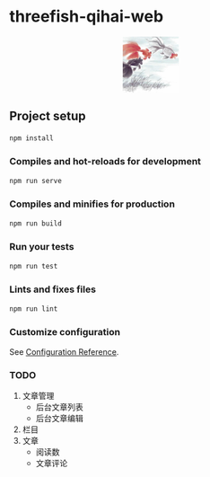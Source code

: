 # threefish-qihai-web

<center><img src="./src/assets/images/logo.png" width = "100" height = "100" div align=middle /></center>

## Project setup

```bash
npm install
```

### Compiles and hot-reloads for development

```bash
npm run serve
```

### Compiles and minifies for production

```bash
npm run build
```

### Run your tests

```bash
npm run test
```

### Lints and fixes files

```bash
npm run lint
```

### Customize configuration

See [Configuration Reference](https://cli.vuejs.org/config/).


### TODO
1. 文章管理
    - 后台文章列表
    - 后台文章编辑
2. 栏目
3. 文章
    - 阅读数
    - 文章评论